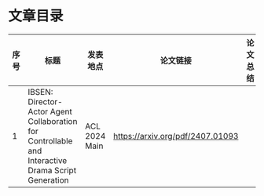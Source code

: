 # 文章目录


|序号|标题|发表地点|论文链接|论文总结|阅读状态|笔记链接|
| - | - | - |- |- |- |- |
|1|IBSEN: Director-Actor Agent Collaboration for Controllable and Interactive Drama Script Generation|ACL 2024 Main|https://arxiv.org/pdf/2407.01093|||||